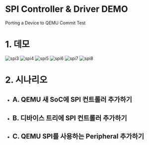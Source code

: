# SPI Controller & Driver DEMO
Porting a Device to QEMU
Commit Test
# 1. 데모

![spi3](https://github.com/user-attachments/assets/ebaf84a1-56a5-4612-a3c3-303b9746b08b)
![spi4](https://github.com/user-attachments/assets/a99ff37e-5c47-471e-8db0-1488de0a2850)
![spi5](https://github.com/user-attachments/assets/d9b87662-f3cb-44ab-8750-fa3b9ae25692)
![spi6](https://github.com/user-attachments/assets/6f665fd0-2cba-40b2-9bfa-a6261157bdfe)
![spi7](https://github.com/user-attachments/assets/24891bbb-fc2b-4caa-b6be-edd3e187f6a2)
![spi8](https://github.com/user-attachments/assets/49c0a67d-47af-43ca-9125-0fa5733c62a9)






# 2. 시나리오

- ## A. QEMU 새 SoC에 SPI 컨트롤러 추가하기
- ## B. 디바이스 트리에 SPI 컨트롤러 추가하기
- ## C. QEMU SPI를 사용하는 Peripheral 추가하기 
